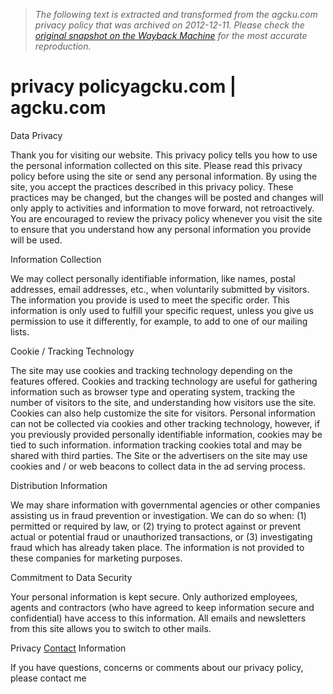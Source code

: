 > *The following text is extracted and transformed from the agcku.com privacy policy that was archived on 2012-12-11. Please check the [original snapshot on the Wayback Machine](https://web.archive.org/web/20121211013012id_/http%3A//agcku.com/privacy-policy) for the most accurate reproduction.*

# privacy policyagcku.com | agcku.com

Data Privacy

Thank you for visiting our website. This privacy policy tells you how to use the personal information collected on this site. Please read this privacy policy before using the site or send any personal information. By using the site, you accept the practices described in this privacy policy. These practices may be changed, but the changes will be posted and changes will only apply to activities and information to move forward, not retroactively. You are encouraged to review the privacy policy whenever you visit the site to ensure that you understand how any personal information you provide will be used.

Information Collection

We may collect personally identifiable information, like names, postal addresses, email addresses, etc., when voluntarily submitted by visitors. The information you provide is used to meet the specific order. This information is only used to fulfill your specific request, unless you give us permission to use it differently, for example, to add to one of our mailing lists.

Cookie / Tracking Technology

The site may use cookies and tracking technology depending on the features offered. Cookies and tracking technology are useful for gathering information such as browser type and operating system, tracking the number of visitors to the site, and understanding how visitors use the site. Cookies can also help customize the site for visitors. Personal information can not be collected via cookies and other tracking technology, however, if you previously provided personally identifiable information, cookies may be tied to such information. information tracking cookies total and may be shared with third parties. The Site or the advertisers on the site may use cookies and / or web beacons to collect data in the ad serving process.

Distribution Information

We may share information with governmental agencies or other companies assisting us in fraud prevention or investigation. We can do so when: (1) permitted or required by law, or (2) trying to protect against or prevent actual or potential fraud or unauthorized transactions, or (3) investigating fraud which has already taken place. The information is not provided to these companies for marketing purposes.

Commitment to Data Security

Your personal information is kept secure. Only authorized employees, agents and contractors (who have agreed to keep information secure and confidential) have access to this information. All emails and newsletters from this site allows you to switch to other mails.

Privacy [Contact](http://agcku.com/contact "Contact") Information

If you have questions, concerns or comments about our privacy policy, please contact me
